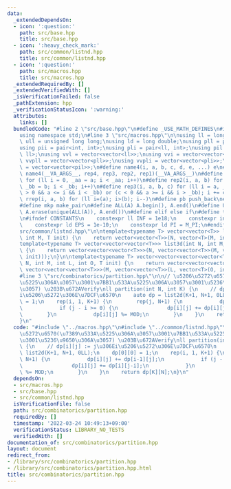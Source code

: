 ```yaml
---
data:
  _extendedDependsOn:
  - icon: ':question:'
    path: src/base.hpp
    title: src/base.hpp
  - icon: ':heavy_check_mark:'
    path: src/common/listnd.hpp
    title: src/common/listnd.hpp
  - icon: ':question:'
    path: src/macros.hpp
    title: src/macros.hpp
  _extendedRequiredBy: []
  _extendedVerifiedWith: []
  _isVerificationFailed: false
  _pathExtension: hpp
  _verificationStatusIcon: ':warning:'
  attributes:
    links: []
  bundledCode: "#line 2 \"src/base.hpp\"\n#define _USE_MATH_DEFINES\n#include <bits/stdc++.h>\n\
    using namespace std;\n#line 3 \"src/macros.hpp\"\n\nusing ll = long long;\nusing\
    \ ull = unsigned long long;\nusing ld = long double;\nusing pll = pair<ll, ll>;\n\
    using pii = pair<int, int>;\nusing pli = pair<ll, int>;\nusing pil = pair<int,\
    \ ll>;\nusing vvl = vector<vector<ll>>;\nusing vvi = vector<vector<int>>;\nusing\
    \ vvpll = vector<vector<pll>>;\nusing vvpli = vector<vector<pli>>;\nusing vvpil\
    \ = vector<vector<pil>>;\n#define name4(i, a, b, c, d, e, ...) e\n#define rep(...)\
    \ name4(__VA_ARGS__, rep4, rep3, rep2, rep1)(__VA_ARGS__)\n#define rep1(i, a)\
    \ for (ll i = 0, _aa = a; i < _aa; i++)\n#define rep2(i, a, b) for (ll i = a,\
    \ _bb = b; i < _bb; i++)\n#define rep3(i, a, b, c) for (ll i = a, _bb = b; (c\
    \ > 0 && a <= i && i < _bb) or (c < 0 && a >= i && i > _bb); i += c)\n#define\
    \ rrep(i, a, b) for (ll i=(a); i>(b); i--)\n#define pb push_back\n#define eb emplace_back\n\
    #define mkp make_pair\n#define ALL(A) A.begin(), A.end()\n#define UNIQUE(A) sort(ALL(A)),\
    \ A.erase(unique(ALL(A)), A.end())\n#define elif else if\n#define tostr to_string\n\
    \n#ifndef CONSTANTS\n    constexpr ll INF = 1e18;\n    constexpr int MOD = 1000000007;\n\
    \    constexpr ld EPS = 1e-10;\n    constexpr ld PI = M_PI;\n#endif\n#line 3 \"\
    src/common/listnd.hpp\"\n\ntemplate<typename T> vector<vector<T>> list2d(int N,\
    \ int M, T init) {\n    return vector<vector<T>>(N, vector<T>(M, init));\n}\n\n\
    template<typename T> vector<vector<vector<T>>> list3d(int N, int M, int L, T init)\
    \ {\n    return vector<vector<vector<T>>>(N, vector<vector<T>>(M, vector<T>(L,\
    \ init)));\n}\n\ntemplate<typename T> vector<vector<vector<vector<T>>>> list4d(int\
    \ N, int M, int L, int O, T init) {\n    return vector<vector<vector<vector<T>>>>(N,\
    \ vector<vector<vector<T>>>(M, vector<vector<T>>(L, vector<T>(O, init))));\n}\n\
    #line 3 \"src/combinatorics/partition.hpp\"\n\n// \u5206\u5272\u6570(\u7389\u533A\
    \u5225\u306A\u3057\u3001\u7BB1\u533A\u5225\u306A\u3057\u3001\u5236\u9650\u306A\
    \u3057) \u203B\u672AVerify\nll partition(int N, int K) {\n    // dp[i][j] := j\u306E\
    i\u5206\u5272\u306E\u7DCF\u6570\n    auto dp = list2d(K+1, N+1, 0LL);\n    dp[0][0]\
    \ = 1;\n    rep(i, 1, K+1) {\n        rep(j, N+1) {\n            dp[i][j] += dp[i-1][j];\n\
    \            if (j - i >= 0) {\n                dp[i][j] += dp[i][j-i];\n    \
    \        }\n            dp[i][j] %= MOD;\n        }\n    }\n    return dp[K][N];\n\
    }\n"
  code: "#include \"../macros.hpp\"\n#include \"../common/listnd.hpp\"\n\n// \u5206\
    \u5272\u6570(\u7389\u533A\u5225\u306A\u3057\u3001\u7BB1\u533A\u5225\u306A\u3057\
    \u3001\u5236\u9650\u306A\u3057) \u203B\u672AVerify\nll partition(int N, int K)\
    \ {\n    // dp[i][j] := j\u306Ei\u5206\u5272\u306E\u7DCF\u6570\n    auto dp =\
    \ list2d(K+1, N+1, 0LL);\n    dp[0][0] = 1;\n    rep(i, 1, K+1) {\n        rep(j,\
    \ N+1) {\n            dp[i][j] += dp[i-1][j];\n            if (j - i >= 0) {\n\
    \                dp[i][j] += dp[i][j-i];\n            }\n            dp[i][j]\
    \ %= MOD;\n        }\n    }\n    return dp[K][N];\n}\n"
  dependsOn:
  - src/macros.hpp
  - src/base.hpp
  - src/common/listnd.hpp
  isVerificationFile: false
  path: src/combinatorics/partition.hpp
  requiredBy: []
  timestamp: '2022-03-24 10:49:13+09:00'
  verificationStatus: LIBRARY_NO_TESTS
  verifiedWith: []
documentation_of: src/combinatorics/partition.hpp
layout: document
redirect_from:
- /library/src/combinatorics/partition.hpp
- /library/src/combinatorics/partition.hpp.html
title: src/combinatorics/partition.hpp
---
```

